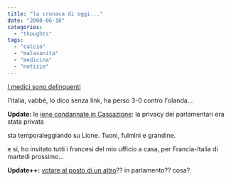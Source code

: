 ```yaml
---
title: "la cronaca di oggi..."
date: "2008-06-10"
categories: 
  - "thoughts"
tags: 
  - "calcio"
  - "malasanita"
  - "medicina"
  - "notizie"
---
```


[I medici sono delinquenti](http://www.corriere.it/cronache/08_giugno_10/guastella_chiodo_non_sterile_e7a7bfc8-36af-11dd-97b9-00144f02aabc.shtml)

l'italia, vabbé, lo dico senza link, ha perso 3-0 contro l'olanda...

**Update:** le [iene condannate in Cassazione](http://www.corriere.it/cronache/08_giugno_10/cassazione_iene_aafcdc62-36e5-11dd-97b9-00144f02aabc.shtml): la privacy dei parlamentari era stata privata

sta temporaleggiando su Lione. Tuoni, fulmini e grandine.

e si, ho invitato tutti i francesi del mio ufficio a casa, per Francia-Italia di martedi prossimo...

**Update++:** [votare al posto di un altro](http://www.ansa.it/site/notizie/awnplus/topnews/news/2008-06-10_110225452.html)?? in parlamento?? cosa?
